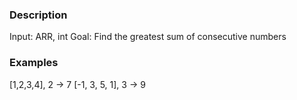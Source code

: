 ### Description
Input: ARR, int
Goal: Find the greatest sum of <int> consecutive numbers

### Examples
[1,2,3,4], 2 -> 7
[-1, 3, 5, 1], 3 -> 9